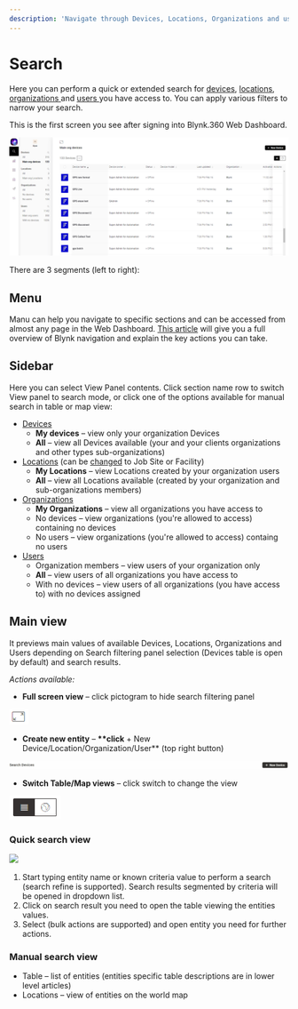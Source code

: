 ```yaml
---
description: 'Navigate through Devices, Locations, Organizations and users in one place.'
---
```


# Search

Here you can perform a quick or extended search for [devices](devices-1/), [locations](locations.md), [organizations ](organizations/)and [users ](users/)you have access to.  You can apply various filters to narrow your search.

This is the first screen you see after signing into Blynk.360 Web Dashboard.

![](../../.gitbook/assets/search.png)

There are 3 segments \(left to right\):

## **Menu**

Manu can help you navigate to specific sections and can be accessed from almost any page in the Web Dashboard. [This article](../getting-started/common-navigation-and-actions-reference.md) will give you a full overview of Blynk navigation and explain the key actions you can take.

## **Sidebar**

Here you can select View Panel contents. Click section name row to switch View panel to search mode, or click one of the options available for manual search in table or map view:

* [Devices](devices-1/)
  * **My devices** – view only your organization Devices
  * **All** – view all Devices available \(your and your clients organizations and other types sub-organizations\) 
* [Locations](locations.md) \(can be [changed](../settings/application-settings/general.md) to Job Site or Facility\)
  * **My Locations** – view Locations created by your organization users
  * **All** – view all Locations available \(created by your organization and sub-organizations members\)
* [Organizations](organizations/)
  * **My Organizations** – view all organizations you have access to
  * No devices – view organizations \(you're allowed to access\) containing no devices 
  * No users – view organizations \(you're allowed to access\) containg no users
* [Users](users/)
  * Organization members – view users of your organization only
  * **All** – view users of all organizations you have access to
  * With no devices – view users of all organizations \(you have access to\) with no devices assigned

## **Main view**

It previews main values of available Devices, Locations, Organizations and Users depending on Search filtering panel selection \(Devices table is open by default\) and search results.

_Actions available:_

* **Full screen view** – click pictogram to hide search filtering panel 

![](../../.gitbook/assets/full_screen%20%281%29.png)

* **Create new entity** – **\*\*click** + New Device/Location/Organization/User\*\* \(top right button\)

![](../../.gitbook/assets/new_entity.gif)

* **Switch Table/Map views** – click switch to change the view 

![](../../.gitbook/assets/table-map.png)

### **Quick search view**

![](../../.gitbook/assets/quick-search.gif)

1. Start typing entity name or known criteria value to perform a search \(search refine is supported\). Search results segmented by criteria will be opened in dropdown list.
2. Click on search result you need to open the table viewing the entities values.
3. Select \(bulk actions are supported\) and open entity you need for further actions.  

### Manual search view

* Table – list of entities \(entities specific table descriptions are in lower level articles\) 
* Locations – view of entities on the world map

